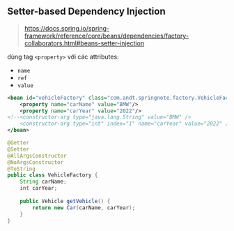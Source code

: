 
## Setter-based Dependency Injection

> https://docs.spring.io/spring-framework/reference/core/beans/dependencies/factory-collaborators.html#beans-setter-injection

dùng tag `<property>` với các attributes:
- `name`
- `ref`
- `value`

```xml
<bean id="vehicleFactory" class="com.andt.springnote.factory.VehicleFactory">
	<property name="carName" value="BMW"/>
	<property name="carYear" value="2022"/>
<!--<constructor-arg type="java.lang.String" value="BMW" />
	<constructor-arg type="int" index="1" name="carYear" value="2022" /> -->
</bean>
```

```java
@Getter
@Setter
@AllArgsConstructor
@NoArgsConstructor
@ToString
public class VehicleFactory {
    String carName;
    int carYear;
    
    public Vehicle getVehicle() {
        return new Car(carName, carYear);
    }
}
```




























